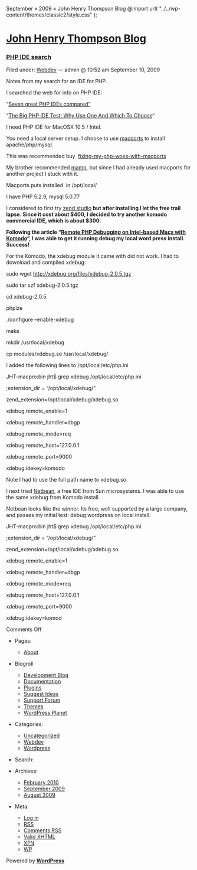  September « 2009 « John Henry Thompson Blog @import url( "../../wp-content/themes/classic2/style.css" );           

[John Henry Thompson Blog](../../index.html)
============================================

### [PHP IDE search](10/php-ide-search/index.html)

Filed under: [Webdev](../../category/webdev/index.html "View all posts in Webdev") — admin @ 10:52 am September 10, 2009

Notes from my search for an IDE for PHP.

I searched the web for info on PHP IDE:

“[Seven great PHP IDEs compared”](http://www.ibm.com/developerworks/library/os-php-ide/index.html)

“[The Big PHP IDE Test: Why Use One And Which To Choose](http://www.smashingmagazine.com/2009/02/11/the-big-php-ides-test-why-use-oneand-which-to-choose/)“

I need PHP IDE for MacOSX 10.5 / Intel.

You need a local server setup. I choose to use [macports](http://www.macports.org "macports") to install apache/php/mysql.

This was recommended buy  [fixing-my-php-woes-with-macports](http://iparrizar.mnstate.edu/~juan/urania/2008/08/14/fixing-my-php-woes-with-macports/ "fixing-my-php-woes-with-macports")

My brother recommended [mamp](http://www.mamp.info/en/index.html "mamp"), but since I had already used macports for another project I stuck with it.

  

Macports puts installed  in /opt/local/

I have PHP 5.2.9, mysql 5.0.77

I considered to first try [zend studio](http://shop.zend.com/en/zend-studio-for-eclipse.html "zend-studio") **but after installing I let the free trail lapse. Since it cost about $400, I decided to try another komodo commercial IDE, which is about $300.**

**Following the article “[Remote PHP Debugging on Intel-based Macs with Komodo](http://www.sysarchitects.com/node/22)“, I was able to get it running debug my local word press install. Success!**

For the Komodo, the xdebug module it came with did not work. I had to download and compiled xdebug:

sudo wget http://xdebug.org/files/xdebug-2.0.5.tgz

sudo tar xzf xdebug-2.0.5.tgz

cd xdebug-2.0.5

phpize

./configure –enable-xdebug

make

mkdir /usr/local/xdebug

cp modules/xdebug.so /usr/local/xdebug/

I added the following lines to /opt/local/etc/php.ini

JHT-macpro:bin jht$ grep xdebug /opt/local/etc/php.ini

;extension\_dir = “/opt/local/xdebug/”

zend\_extension=/opt/local/xdebug/xdebug.so

xdebug.remote\_enable=1

xdebug.remote\_handler=dbgp

xdebug.remote\_mode=req

xdebug.remote\_host=127.0.0.1

xdebug.remote\_port=9000

xdebug.idekey=komodo

Note I had to use the full path name to xdebug.so.

I next tried [Netbean](http://www.netbeans.org/features/index.html), a free IDE from Sun microsystems. I was able to use the same xdebug from Komodo install.

Netbean looks like the winner. Its free, well supported by a large company, and passes my initial test: debug wordpress on local install.

JHT-macpro:bin jht$ grep xdebug /opt/local/etc/php.ini

;extension\_dir = “/opt/local/xdebug/”

zend\_extension=/opt/local/xdebug/xdebug.so

xdebug.remote\_enable=1

xdebug.remote\_handler=dbgp

xdebug.remote\_mode=req

xdebug.remote\_host=127.0.0.1

xdebug.remote\_port=9000

xdebug.idekey=komod

Comments Off

*   Pages:
    *   [About](../../about/index.html "About")
*   Blogroll
    *   [Development Blog](http://wordpress.org/development/)
    *   [Documentation](http://codex.wordpress.org/)
    *   [Plugins](http://wordpress.org/extend/plugins/)
    *   [Suggest Ideas](http://wordpress.org/extend/ideas/)
    *   [Support Forum](http://wordpress.org/support/)
    *   [Themes](http://wordpress.org/extend/themes/)
    *   [WordPress Planet](http://planet.wordpress.org/)
*   Categories:
    *   [Uncategorized](../../category/uncategorized/index.html "View all posts filed under Uncategorized")
    *   [Webdev](../../category/webdev/index.html "View all posts filed under Webdev")
    *   [Wordpress](../../category/wordpress/index.html "View all posts filed under Wordpress")
*   Search:
    
      
    
*   Archives:
    *   [February 2010](../../2010/02/index.html "February 2010")
    *   [September 2009](index.html "September 2009")
    *   [August 2009](../08/index.html "August 2009")
*   Meta:
    *   [Log in](../../wp-login.php.html)
    *   [RSS](../../feed/index.rss "Syndicate this site using RSS")
    *   [Comments RSS](../../comments/feed/index.rss "The latest comments to all posts in RSS")
    *   [Valid XHTML](http://validator.w3.org/check/referer "This page validates as XHTML 1.0 Transitional")
    *   [XFN](http://gmpg.org/xfn/)
    *   [WP](http://wordpress.org/ "Powered by WordPress, state-of-the-art semantic personal publishing platform.")

Powered by [**WordPress**](http://wordpress.org/ "Powered by WordPress, state-of-the-art semantic personal publishing platform.")